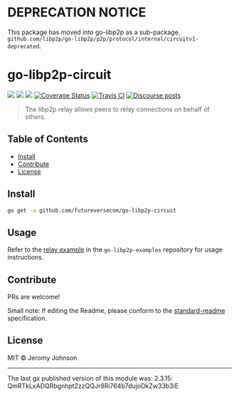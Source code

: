 # DEPRECATION NOTICE

This package has moved into go-libp2p as a sub-package, `github.com/libp2p/go-libp2p/p2p/protocol/internal/circuitv1-deprecated`.

go-libp2p-circuit
==================

[![](https://img.shields.io/badge/made%20by-Protocol%20Labs-blue.svg?style=flat-square)](https://protocol.ai)
[![](https://img.shields.io/badge/project-libp2p-yellow.svg?style=flat-square)](https://libp2p.io/)
[![](https://img.shields.io/badge/freenode-%23libp2p-yellow.svg?style=flat-square)](https://webchat.freenode.net/?channels=%23libp2p)
[![Coverage Status](https://img.shields.io/codecov/c/github/libp2p/go-libp2p-circuit.svg?style=flat-square&branch=master)](https://codecov.io/github/libp2p/go-libp2p-circuit?branch=master)
[![Travis CI](https://travis-ci.org/libp2p/go-libp2p-circuit.svg?branch=master)](https://travis-ci.org/libp2p/go-libp2p-circuit)
[![Discourse posts](https://img.shields.io/discourse/https/discuss.libp2p.io/posts.svg)](https://discuss.libp2p.io)


> The libp2p relay allows peers to relay connections on behalf of others.


## Table of Contents

- [Install](#install)
- [Contribute](#contribute)
- [License](#license)

## Install

```sh
go get -u github.com/futureversecom/go-libp2p-circuit
```

## Usage

Refer to the [relay example](https://github.com/libp2p/go-libp2p/tree/master/examples/relay) in the `go-libp2p-examples` repository for usage instructions.

## Contribute

PRs are welcome!

Small note: If editing the Readme, please conform to the [standard-readme](https://github.com/RichardLitt/standard-readme) specification.

## License

MIT © Jeromy Johnson

---

The last gx published version of this module was: 2.3.15: QmRTkLxADQRbgnhpt2zzQQJr8Ri764b7dujoDkZw33b3iE
